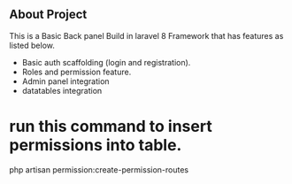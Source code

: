 ## About Project

This is a Basic Back panel Build in laravel 8 Framework that has features as listed below.

-   Basic auth scaffolding (login and registration).
-   Roles and permission feature.
-   Admin panel integration
-   datatables integration

# run this command to insert permissions into table.
php artisan permission:create-permission-routes
